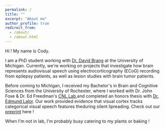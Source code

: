 ```yaml
---
permalink: /
title: ""
excerpt: "About me"
author_profile: true
redirect_from: 
  - /about/
  - /about.html
---
```



Hi ! My name is Cody.

I am a PhD student working with [Dr. David Brang](https://sites.lsa.umich.edu/brang-lab/) at the University of Michigan. Currently, we're working on projects that investigate how brain represents audiovisual speech using electrocorticography (ECoG) recording from epilepsy patients, as well as lesion studies with brain tumor patients. 

Before coming to Michigan, I received my Bachelor's in Brain and Cognitive Sciences from the University of Rochester, where I worked with Dr. John Foxe & Dr. Ed Freedman's [CNL Lab](https://www.urmc.rochester.edu/labs/cognitive-neurophysiology.aspx),and completed an honors thesis with [Dr. Edmund Lalor](https://www.urmc.rochester.edu/labs/lalor.aspx). Our work provided evidence that visual cortex tracks categorical visual speech features theduring silent lipreading. Check out our [preprint](https://doi.org/10.1101/2021.02.09.430299) here !

When I'm not in lab, I'm probably busy catering to my plants or baking !
